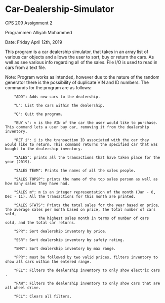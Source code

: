# Car-Dealership-Simulator
CPS 209 Assignment 2

Programmer: Alliyah Mohammed  

Date: Friday April 12th, 2019                             
                                                             
This program is a car dealership simulator, that takes in an array list of various car objects and allows the user to sort, buy or return the cars. As well as see various info regarding all of the sales. File I/O is used to read in cars from a text file.

Note: Program works as intended, however due to the nature of the random generator there is the possibility
      of duplicate VIN and ID numbers. The commands for the program are as follows: 

		"ADD": Adds new cars to the dealership.

		"L": List the cars within the dealership.
		
		"Q": Quit the program.

		"BUY v": v is the VIN of the car the user would like to purchase. This command lets a user buy car, removing it from the dealership inventory. 

		"RET i": i is the transaction ID associated with the car they would like to return. This command returns the specified car that was bought to the dealership inventory.
			
		"SALES": prints all the transactions that have taken place for the year (2019).

		"SALES TEAM": Prints the names of all the sales people. 

		"SALES TOPSP": prints the name of the top sales person as well as how many sales they have had. 

		"SALES m": m is an integer representation of the month (Jan - 0, Dec - 11). All the transactions for this month are printed. 

		"SALES STATS": Prints the total sales for the year based on price, the average sales per month based on price, the total number of cars sold,
			       the highest sales month in terms of number of cars sold, and the total car returns.  

		"SPR": Sort dealership inventory by price.

		"SSR": Sort dealership inventory by safety rating.

		"SMR": Sort dealership inventory by max range.

		"FPR": must be followed by two valid prices, filters inventory to show all cars within the entered range.

		"FEL": Filters the dealership inventory to only show electric cars . 

		"FAW": Filters the dealership inventory to only show cars that are all wheel drive.

		"FCL": Clears all filters. 

		

		



